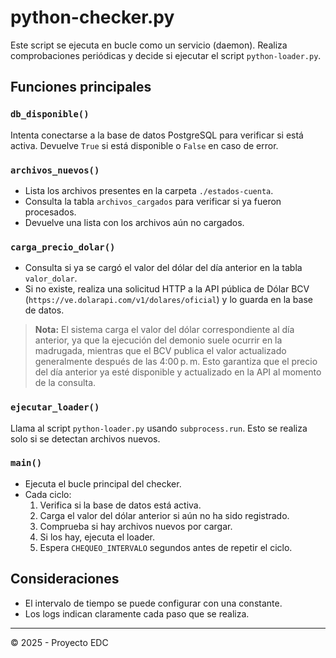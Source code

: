 # python-checker.py

Este script se ejecuta en bucle como un servicio (daemon). Realiza comprobaciones periódicas y decide si ejecutar el script `python-loader.py`.

## Funciones principales

### `db_disponible()`
Intenta conectarse a la base de datos PostgreSQL para verificar si está activa. Devuelve `True` si está disponible o `False` en caso de error.

### `archivos_nuevos()`
- Lista los archivos presentes en la carpeta `./estados-cuenta`.
- Consulta la tabla `archivos_cargados` para verificar si ya fueron procesados.
- Devuelve una lista con los archivos aún no cargados.

### `carga_precio_dolar()`
- Consulta si ya se cargó el valor del dólar del día anterior en la tabla `valor_dolar`.
- Si no existe, realiza una solicitud HTTP a la API pública de Dólar BCV (`https://ve.dolarapi.com/v1/dolares/oficial`) y lo guarda en la base de datos.

> **Nota:** El sistema carga el valor del dólar correspondiente al día anterior, ya que la ejecución del demonio suele ocurrir en la madrugada, mientras que el BCV publica el valor actualizado generalmente después de las 4:00 p. m. Esto garantiza que el precio del día anterior ya esté disponible y actualizado en la API al momento de la consulta.

### `ejecutar_loader()`
Llama al script `python-loader.py` usando `subprocess.run`. Esto se realiza solo si se detectan archivos nuevos.

### `main()`
- Ejecuta el bucle principal del checker.
- Cada ciclo:
  1. Verifica si la base de datos está activa.
  2. Carga el valor del dólar anterior si aún no ha sido registrado.
  3. Comprueba si hay archivos nuevos por cargar.
  4. Si los hay, ejecuta el loader.
  5. Espera `CHEQUEO_INTERVALO` segundos antes de repetir el ciclo.

## Consideraciones
- El intervalo de tiempo se puede configurar con una constante.
- Los logs indican claramente cada paso que se realiza.

---

© 2025 - Proyecto EDC